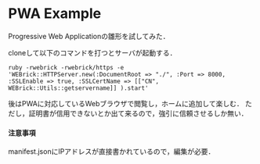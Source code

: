# PWA Example

Progressive Web Applicationの雛形を試してみた．

cloneして以下のコマンドを打つとサーバが起動する．

```
ruby -rwebrick -rwebrick/https -e 'WEBrick::HTTPServer.new(:DocumentRoot => "./", :Port => 8000, :SSLEnable => true, :SSLCertName => [["CN", WEBrick::Utils::getservername]] ).start'
```

後はPWAに対応しているWebブラウザで閲覧し，ホームに追加して楽しむ．
ただし，証明書が信用できないとか出て来るので，強引に信頼させるしか無い．

#### 注意事項

manifest.jsonにIPアドレスが直接書かれているので，編集が必要．

